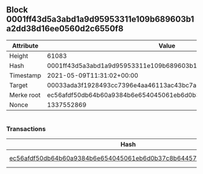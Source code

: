 ## Block 0001ff43d5a3abd1a9d95953311e109b689603b1a2dd38d16ee0560d2c6550f8

Attribute | Value
--- | ---
Height | 61083
Hash | 0001ff43d5a3abd1a9d95953311e109b689603b1a2dd38d16ee0560d2c6550f8
Timestamp | 2021-05-09T11:31:02+00:00
Target | 00033ada3f1928493cc7396e4aa46113ac43bc7ac52aab5d08e3934913716f64
Merke root | ec56afdf50db64b60a9384b6e654045061eb6d0b37c8b64457b8f614f035ca49
Nonce | 1337552869

```

```

### Transactions

Hash | Amount
--- | ---
[ec56afdf50db64b60a9384b6e654045061eb6d0b37c8b64457b8f614f035ca49](ec56afdf50db64b60a9384b6e654045061eb6d0b37c8b64457b8f614f035ca49.md) | 10.00000000 SKEPTI 
